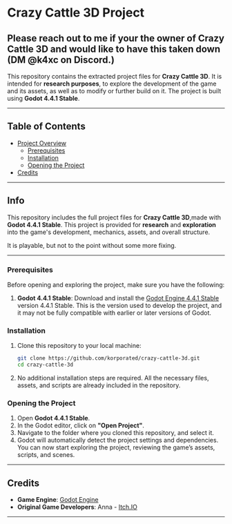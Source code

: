 # Crazy Cattle 3D Project
## Please reach out to me if your the owner of Crazy Cattle 3D and would like to have this taken down (DM @k4xc on Discord.)

This repository contains the extracted project files for **Crazy Cattle 3D**. It is intended for **research purposes**, to explore the development of the game and its assets, as well as to modify or further build on it. The project is built using **Godot 4.4.1 Stable**.


---

## Table of Contents

- [Project Overview](#project-overview)
  - [Prerequisites](#prerequisites)
  - [Installation](#installation)
  - [Opening the Project](#opening-the-project)
- [Credits](#credits)

---

## Info

This repository includes the full project files for **Crazy Cattle 3D**,made with **Godot 4.4.1 Stable**. This project is provided for **research** and **exploration** into the game's development, mechanics, assets, and overall structure.

It is playable, but not to the point without some more fixing.

---

### Prerequisites

Before opening and exploring the project, make sure you have the following:

1. **Godot 4.4.1 Stable**: Download and install the [Godot Engine 4.4.1 Stable]([https://godotengine.org/download](https://github.com/godotengine/godot-builds/releases/tag/4.4.1-stable)) version 4.4.1 Stable. This is the version used to develop the project, and it may not be fully compatible with earlier or later versions of Godot.

### Installation

1. Clone this repository to your local machine:

    ```bash
    git clone https://github.com/korporated/crazy-cattle-3d.git
    cd crazy-cattle-3d
    ```

2. No additional installation steps are required. All the necessary files, assets, and scripts are already included in the repository.

### Opening the Project

1. Open **Godot 4.4.1 Stable**.
2. In the Godot editor, click on **"Open Project"**.
3. Navigate to the folder where you cloned this repository, and select it.
4. Godot will automatically detect the project settings and dependencies. You can now start exploring the project, reviewing the game’s assets, scripts, and scenes.

---

## Credits

- **Game Engine**: [Godot Engine](https://godotengine.org/)
- **Original Game Developers**: Anna - [Itch.IO](https://4nn4t4t.itch.io/)

---
